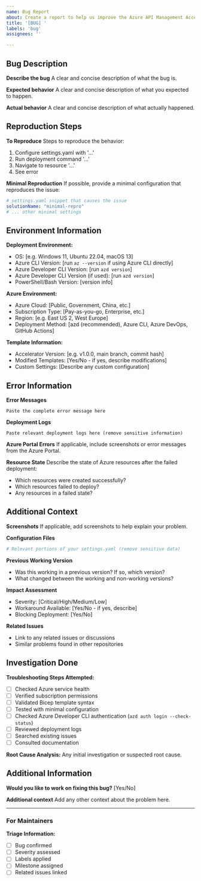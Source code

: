 ```yaml
---
name: Bug Report
about: Create a report to help us improve the Azure API Management Accelerator
title: '[BUG] '
labels: 'bug'
assignees: ''

---
```


## Bug Description
**Describe the bug**
A clear and concise description of what the bug is.

**Expected behavior**
A clear and concise description of what you expected to happen.

**Actual behavior**
A clear and concise description of what actually happened.

## Reproduction Steps
**To Reproduce**
Steps to reproduce the behavior:
1. Configure settings.yaml with '...'
2. Run deployment command '...'
3. Navigate to resource '...'
4. See error

**Minimal Reproduction**
If possible, provide a minimal configuration that reproduces the issue:
```yaml
# settings.yaml snippet that causes the issue
solutionName: "minimal-repro"
# ... other minimal settings
```

## Environment Information
**Deployment Environment:**
- OS: [e.g. Windows 11, Ubuntu 22.04, macOS 13]
- Azure CLI Version: [run `az --version` if using Azure CLI directly]
- Azure Developer CLI Version: [run `azd version`]
- Azure Developer CLI Version (if used): [run `azd version`]
- PowerShell/Bash Version: [version info]

**Azure Environment:**
- Azure Cloud: [Public, Government, China, etc.]
- Subscription Type: [Pay-as-you-go, Enterprise, etc.]
- Region: [e.g. East US 2, West Europe]
- Deployment Method: [azd (recommended), Azure CLI, Azure DevOps, GitHub Actions]

**Template Information:**
- Accelerator Version: [e.g. v1.0.0, main branch, commit hash]
- Modified Templates: [Yes/No - if yes, describe modifications]
- Custom Settings: [Describe any custom configuration]

## Error Information
**Error Messages**
```
Paste the complete error message here
```

**Deployment Logs**
```
Paste relevant deployment logs here (remove sensitive information)
```

**Azure Portal Errors**
If applicable, include screenshots or error messages from the Azure Portal.

**Resource State**
Describe the state of Azure resources after the failed deployment:
- Which resources were created successfully?
- Which resources failed to deploy?
- Any resources in a failed state?

## Additional Context
**Screenshots**
If applicable, add screenshots to help explain your problem.

**Configuration Files**
```yaml
# Relevant portions of your settings.yaml (remove sensitive data)
```

**Previous Working Version**
- Was this working in a previous version? If so, which version?
- What changed between the working and non-working versions?

**Impact Assessment**
- Severity: [Critical/High/Medium/Low]
- Workaround Available: [Yes/No - if yes, describe]
- Blocking Deployment: [Yes/No]

**Related Issues**
- Link to any related issues or discussions
- Similar problems found in other repositories

## Investigation Done
**Troubleshooting Steps Attempted:**
- [ ] Checked Azure service health
- [ ] Verified subscription permissions
- [ ] Validated Bicep template syntax
- [ ] Tested with minimal configuration
- [ ] Checked Azure Developer CLI authentication (`azd auth login --check-status`)
- [ ] Reviewed deployment logs
- [ ] Searched existing issues
- [ ] Consulted documentation

**Root Cause Analysis:**
Any initial investigation or suspected root cause.

## Additional Information
**Would you like to work on fixing this bug?** [Yes/No]

**Additional context**
Add any other context about the problem here.

---

### For Maintainers
**Triage Information:**
- [ ] Bug confirmed
- [ ] Severity assessed
- [ ] Labels applied
- [ ] Milestone assigned
- [ ] Related issues linked